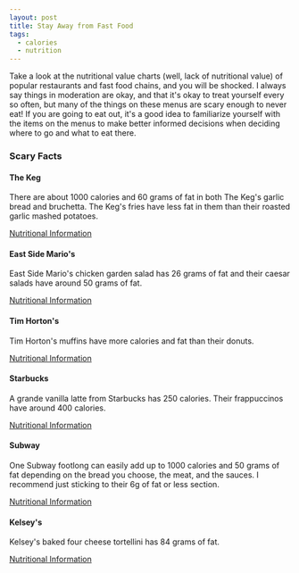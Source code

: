```yaml
---
layout: post
title: Stay Away from Fast Food
tags:
  - calories
  - nutrition
---
```


Take a look at the nutritional value charts (well, lack of nutritional value) 
of popular restaurants and fast food chains, and you will be shocked. I always 
say things in moderation are okay, and that it's okay to treat yourself every 
so often, but many of the things on these menus are scary enough to never eat! 
If you are going to eat out, it's a good idea to familiarize yourself with the 
items on the menus to make better informed decisions when deciding where to go 
and what to eat there. 

### Scary Facts

#### The Keg

There are about 1000 calories and 60 grams of fat in both The Keg's garlic 
bread and bruchetta. The Keg's fries have less fat in them than their roasted 
garlic mashed potatoes.

[Nutritional Information](http://www.kegsteakhouse.com/en/nutritional-charts/starters-soup/)

#### East Side Mario's

East Side Mario's chicken garden salad has 26 grams of fat and their caesar 
salads have around 50 grams of fat.

[Nutritional Information](http://www.eastsidemarios.com/pdfs/EastSideMariosNutritionGuide.pdf)

#### Tim Horton's

Tim Horton's muffins have more calories and fat than their donuts.

[Nutritional Information](http://www.timhortons.com/ca/pdf/nutrition-guide-can.pdf)

#### Starbucks

A grande vanilla latte from Starbucks has 250 calories. Their frappuccinos have 
around 400 calories.

[Nutritional Information](http://www.starbucks.com/menu)

#### Subway

One Subway footlong can easily add up to 1000 calories and 50 grams of fat 
depending on the bread you choose, the meat, and the sauces. I recommend just 
sticking to their 6g of fat or less section.

[Nutritional Information](http://www.subway.com/nutrition/nutritionlist.ASPX?COUNTRYCODE=CAN&LANGUAGECODE=ENG&id=sandwich)

#### Kelsey's

Kelsey's baked four cheese tortellini has 84 grams of fat.

[Nutritional Information](http://www.kelseys.ca/nutrition.php)
